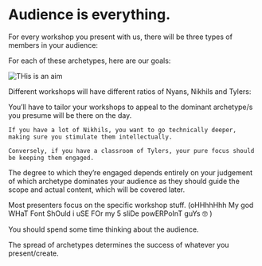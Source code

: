 # Audience is everything.

For every workshop you present with us, there will be three types of members in your audience:

For each of these archetypes, here are our goals:

![THis is an aim](/images/audience-1.png)

Different workshops will have different ratios of Nyans, Nikhils and Tylers:

You’ll have to tailor your workshops to appeal to the dominant archetype/s you presume will be there on the day. 

    If you have a lot of Nikhils, you want to go technically deeper, making sure you stimulate them intellectually. 
    
    Conversely, if you have a classroom of Tylers, your pure focus should be keeping them engaged.

The degree to which they’re engaged depends entirely on your judgement of which archetype dominates your audience as they should guide the scope and actual content, which will be covered later.

Most presenters focus on the specific workshop stuff.
    (oHHhhHhh My god WHaT Font ShOuld i uSE FOr my 5 sliDe powERPoInT guYs 🤓 )
    
You should spend some time thinking about the audience. 

The spread of archetypes determines the success of whatever you present/create.